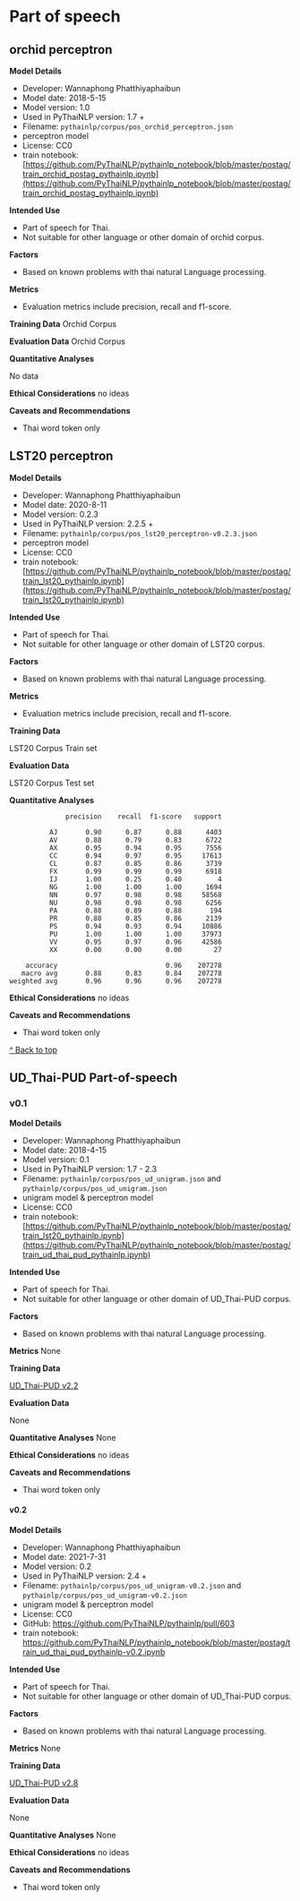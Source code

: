 # Part of speech
## orchid perceptron

**Model Details**

- Developer: Wannaphong Phatthiyaphaibun
- Model date: 2018-5-15
- Model version: 1.0
- Used in PyThaiNLP version: 1.7 +
- Filename: `pythainlp/corpus/pos_orchid_perceptron.json`
- perceptron model
- License: CC0
- train notebook: [https://github.com/PyThaiNLP/pythainlp_notebook/blob/master/postag/train_orchid_postag_pythainlp.ipynb](https://github.com/PyThaiNLP/pythainlp_notebook/blob/master/postag/train_orchid_postag_pythainlp.ipynb)

**Intended Use**

- Part of speech for Thai.
- Not suitable for other language or other domain of orchid corpus.

**Factors**

- Based on known problems with thai natural Language processing.

**Metrics**

- Evaluation metrics include precision, recall and f1-score.

**Training Data**
Orchid Corpus

**Evaluation Data**
Orchid Corpus

**Quantitative Analyses**

No data

**Ethical Considerations**
no ideas

**Caveats and Recommendations**

- Thai word token only


## LST20 perceptron

**Model Details**

- Developer: Wannaphong Phatthiyaphaibun
- Model date: 2020-8-11
- Model version: 0.2.3
- Used in PyThaiNLP version: 2.2.5 +
- Filename: `pythainlp/corpus/pos_lst20_perceptron-v0.2.3.json`
- perceptron model
- License: CC0
- train notebook: [https://github.com/PyThaiNLP/pythainlp_notebook/blob/master/postag/train_lst20_pythainlp.ipynb](https://github.com/PyThaiNLP/pythainlp_notebook/blob/master/postag/train_lst20_pythainlp.ipynb)

**Intended Use**

- Part of speech for Thai.
- Not suitable for other language or other domain of LST20 corpus.

**Factors**
- Based on known problems with thai natural Language processing.

**Metrics**

- Evaluation metrics include precision, recall and f1-score.

**Training Data**

LST20 Corpus Train set

**Evaluation Data**

LST20 Corpus Test set

**Quantitative Analyses**

```
              precision    recall  f1-score   support

          AJ       0.90      0.87      0.88      4403
          AV       0.88      0.79      0.83      6722
          AX       0.95      0.94      0.95      7556
          CC       0.94      0.97      0.95     17613
          CL       0.87      0.85      0.86      3739
          FX       0.99      0.99      0.99      6918
          IJ       1.00      0.25      0.40         4
          NG       1.00      1.00      1.00      1694
          NN       0.97      0.98      0.98     58568
          NU       0.98      0.98      0.98      6256
          PA       0.88      0.89      0.88       194
          PR       0.88      0.85      0.86      2139
          PS       0.94      0.93      0.94     10886
          PU       1.00      1.00      1.00     37973
          VV       0.95      0.97      0.96     42586
          XX       0.00      0.00      0.00        27

    accuracy                           0.96    207278
   macro avg       0.88      0.83      0.84    207278
weighted avg       0.96      0.96      0.96    207278
```

**Ethical Considerations**
no ideas

**Caveats and Recommendations**

- Thai word token only

[^ Back to top](#index)

## UD_Thai-PUD Part-of-speech
### v0.1

**Model Details**

- Developer: Wannaphong Phatthiyaphaibun
- Model date: 2018-4-15
- Model version: 0.1
- Used in PyThaiNLP version: 1.7 - 2.3
- Filename: `pythainlp/corpus/pos_ud_unigram.json` and `pythainlp/corpus/pos_ud_unigram.json`
- unigram model & perceptron model
- License: CC0
- train notebook: [https://github.com/PyThaiNLP/pythainlp_notebook/blob/master/postag/train_lst20_pythainlp.ipynb](https://github.com/PyThaiNLP/pythainlp_notebook/blob/master/postag/train_ud_thai_pud_pythainlp.ipynb)

**Intended Use**

- Part of speech for Thai.
- Not suitable for other language or other domain of UD_Thai-PUD corpus.

**Factors**
- Based on known problems with thai natural Language processing.

**Metrics**
None

**Training Data**

[UD_Thai-PUD v2.2](https://github.com/UniversalDependencies/UD_Thai-PUD/releases/tag/r2.2)

**Evaluation Data**

None

**Quantitative Analyses**
None

**Ethical Considerations**
no ideas

**Caveats and Recommendations**

- Thai word token only


#### v0.2

**Model Details**

- Developer: Wannaphong Phatthiyaphaibun
- Model date: 2021-7-31
- Model version: 0.2
- Used in PyThaiNLP version: 2.4 +
- Filename: `pythainlp/corpus/pos_ud_unigram-v0.2.json` and `pythainlp/corpus/pos_ud_unigram-v0.2.json`
- unigram model & perceptron model
- License: CC0
- GitHub: https://github.com/PyThaiNLP/pythainlp/pull/603
- train notebook: https://github.com/PyThaiNLP/pythainlp_notebook/blob/master/postag/train_ud_thai_pud_pythainlp-v0.2.ipynb

**Intended Use**

- Part of speech for Thai.
- Not suitable for other language or other domain of UD_Thai-PUD corpus.

**Factors**
- Based on known problems with thai natural Language processing.

**Metrics**
None

**Training Data**

[UD_Thai-PUD v2.8](https://github.com/UniversalDependencies/UD_Thai-PUD/releases/tag/r2.8)

**Evaluation Data**

None

**Quantitative Analyses**
None

**Ethical Considerations**
no ideas

**Caveats and Recommendations**

- Thai word token only
